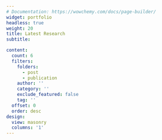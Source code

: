 ```yaml
---
# Documentation: https://wowchemy.com/docs/page-builder/
widget: portfolio
headless: true
weight: 20
title: Latest Research
subtitle:

content:
  count: 6
  filters:
    folders:
      - post
      - publication
    author: ''
    category: ''
    exclude_featured: false
    tag: ''
  offset: 0
  order: desc
design:
  view: masonry
  columns: '1'
---
```


<br>
